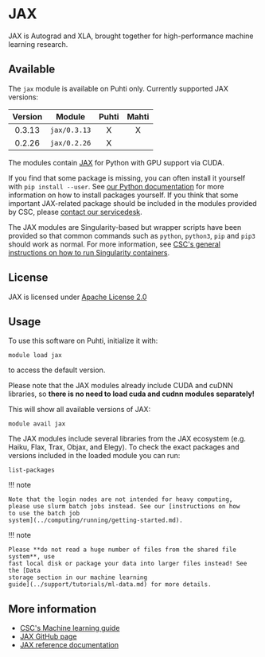 # JAX

JAX is Autograd and XLA, brought together for high-performance machine
learning research. 

## Available

The `jax` module is available on Puhti only.  Currently supported JAX
versions: 

| Version | Module                        | Puhti | Mahti |
|:-------:|-------------------------------|:-----:|:-----:|
| 0.3.13  | `jax/0.3.13`                  | X     | X     |
| 0.2.26  | `jax/0.2.26`                  | X     |       |

The modules contain [JAX](https://github.com/google/jax/) for Python
with GPU support via CUDA. 

If you find that some package is missing, you can often install it
yourself with `pip install --user`. See [our Python
documentation](python.md#installing-python-packages-to-existing-modules)
for more information on how to install packages yourself. If you think
that some important JAX-related package should be included in
the modules provided by CSC, please [contact our
servicedesk](../support/contact.md).

The JAX modules are Singularity-based but wrapper scripts have been
provided so that common commands such as `python`, `python3`, `pip`
and `pip3` should work as normal. For more information, see [CSC's
general instructions on how to run Singularity
containers](../computing/containers/run-existing.md).

## License

JAX is licensed under [Apache License
2.0](https://github.com/google/jax/blob/main/LICENSE)

## Usage

To use this software on Puhti, initialize it with:

```text
module load jax
```

to access the default version. 

Please note that the JAX modules already include CUDA and cuDNN
libraries, so **there is no need to load cuda and cudnn modules
separately!** 

This will show all available versions of JAX:

```text
module avail jax
```

The JAX modules include several libraries from the JAX ecosystem
(e.g. Haiku, Flax, Trax, Objax, and Elegy). To check the exact
packages and versions included in the loaded module you can run: 

```text
list-packages
```

!!! note 

    Note that the login nodes are not intended for heavy computing,
    please use slurm batch jobs instead. See our [instructions on how
    to use the batch job
    system](../computing/running/getting-started.md). 

!!! note

    Please **do not read a huge number of files from the shared file system**, use
    fast local disk or package your data into larger files instead! See the [Data
    storage section in our machine learning
    guide](../support/tutorials/ml-data.md) for more details.

## More information

- [CSC's Machine learning guide](../support/tutorials/ml-guide.md)
- [JAX GitHub page](https://github.com/google/jax)
- [JAX reference documentation](https://jax.readthedocs.io/en/latest/)
